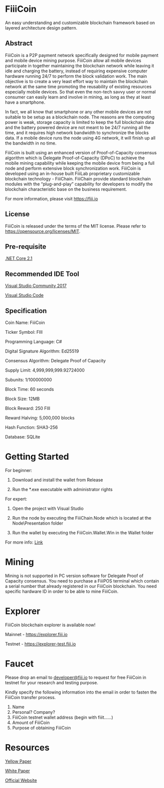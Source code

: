 # FiiiCoin

An easy understanding and customizable blockchain framework based on layered architecture design pattern.

## Abstract

FiiiCoin is a P2P payment network specifically designed for mobile payment and mobile device mining purpose. FiiiCoin allow all mobile devices participate in together maintaining the blockchain network while leaving it idle and charging the battery, instead of requiring expensive computer hardware running 24/7 to perform the block validation work. The main objective is to create a very least effort way to maintain the blockchain network at the same time promoting the reusability of existing resources especially mobile devices. So that even the non-tech savvy user or normal consumer can easily learn and involve in mining, as long as they at least have a smartphone.

In fact, we all know that smartphone or any other mobile devices are not suitable to be setup as a blockchain node. The reasons are the computing power is weak, storage capacity is limited to keep the full blockchain data and the battery powered device are not meant to be 24/7 running all the time, and it requires high network bandwidth to synchronize the blocks data. If a mobile device runs the node using 4G network, it will finish up all the bandwidth in no time.

FiiiCoin is built using an enhanced version of Proof-of-Capacity consensus algorithm which is Delegate Proof-of-Capacity (DPoC) to achieve the mobile mining capability while keeping the mobile device from being a full node and perform extensive block synchronization work. FiiiCoin is developed using an in-house built FiiiLab proprietary customizable blockchain technology - FiiiChain. FiiiChain provide standard blockchain modules with the “plug-and-play” capability for developers to modify the blockchain characteristic base on the business requirement.

For more information, please visit https://fiii.io

## License

FiiiCoin is released under the terms of the MIT license. Please refer to https://opensource.org/licenses/MIT.

## Pre-requisite

[.NET Core 2.1](https://www.microsoft.com/net/download/dotnet-core/2.1)

## Recommended IDE Tool

[Visual Studio Community 2017](https://visualstudio.microsoft.com/)

[Visual Studio Code](https://visualstudio.microsoft.com/)

## Specification

Coin Name: FiiiCoin

Ticker Symbol: FIII

Programming Language: C#

Digital Signature Algorithm: Ed25519

Consensus Algorithm: Delegate Proof of Capacity

Supply Limit: 4,999,999,999.92724000

Subunits: 1/100000000

Block Time: 60 seconds

Block Size: 12MB

Block Reward: 250 FIII

Reward Halving: 5,000,000 blocks

Hash Function: SHA3-256

Database: SQLite

# Getting Started

For beginner:

1. Download and install the wallet from Release

2. Run the *.exe executable with administrator rights

For expert:

1. Open the project with Visual Studio

2. Run the node by executing the FiiiChain.Node which is located at the Node\Presentation folder

3. Run the wallet by executing the FiiiCoin.Wallet.Win in the Wallet folder

For more info: [Link](https://github.com/FiiiLab/FiiiCoin/wiki/Getting-Started)

# Mining

Mining is not supported in PC version software for Delegate Proof of Capacity consensus. You need to purchase a FiiiPOS terminal which contain a serial number that already registered in our FiiiCoin blockchain. You need specific hardware ID in order to be able to mine FiiiCoin.

# Explorer

FiiiCoin blockchain explorer is available now!

Mainnet - https://explorer.fiii.io

Testnet - https://explorer-test.fiii.io

# Faucet

Please drop an email to developer@fiii.io to request for free FiiiCoin in testnet for your research and testing purpose.

Kindly specify the following information into the email in order to fasten the FiiiCoin transfer process.

1. Name
2. Personal? Company?
3. FiiiCoin testnet wallet address (begin with fiiit......)
4. Amount of FiiiCoin
5. Purpose of obtaining FiiiCoin
  
# Resources

[Yellow Paper](https://fiii.io/images/doc/fiiicoin.yellowpaper.v01.pdf)

[White Paper](https://fiii.io/images/doc/whitepaper.pdf)

[Official Website](https://fiii.io)


